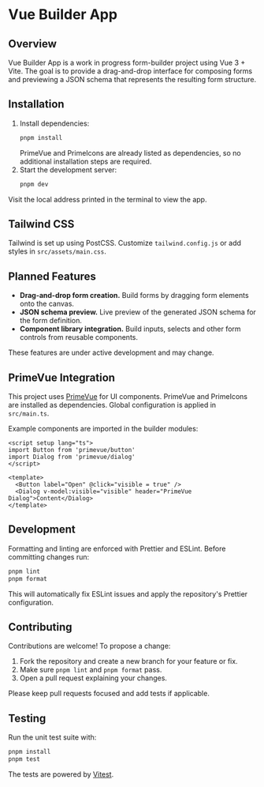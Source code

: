 # Vue Builder App

## Overview
Vue Builder App is a work in progress form-builder project using Vue 3 + Vite. The goal is to provide a drag-and-drop interface for composing forms and previewing a JSON schema that represents the resulting form structure.

## Installation

1. Install dependencies:
   ```bash
   pnpm install
   ```
   PrimeVue and PrimeIcons are already listed as dependencies, so no additional installation steps are required.
2. Start the development server:
   ```bash
   pnpm dev
   ```

Visit the local address printed in the terminal to view the app.
## Tailwind CSS
Tailwind is set up using PostCSS. Customize `tailwind.config.js` or add styles in `src/assets/main.css`.


## Planned Features

- **Drag-and-drop form creation.** Build forms by dragging form elements onto the canvas.
- **JSON schema preview.** Live preview of the generated JSON schema for the form definition.
- **Component library integration.** Build inputs, selects and other form controls from reusable components.

These features are under active development and may change.

## PrimeVue Integration

This project uses [PrimeVue](https://primevue.org/) for UI components. PrimeVue
and PrimeIcons are installed as dependencies. Global configuration is applied in
`src/main.ts`.

Example components are imported in the builder modules:

```vue
<script setup lang="ts">
import Button from 'primevue/button'
import Dialog from 'primevue/dialog'
</script>

<template>
  <Button label="Open" @click="visible = true" />
  <Dialog v-model:visible="visible" header="PrimeVue Dialog">Content</Dialog>
</template>
```

## Development

Formatting and linting are enforced with Prettier and ESLint. Before committing changes run:

```bash
pnpm lint
pnpm format
```

This will automatically fix ESLint issues and apply the repository's Prettier configuration.

## Contributing

Contributions are welcome! To propose a change:

1. Fork the repository and create a new branch for your feature or fix.
2. Make sure `pnpm lint` and `pnpm format` pass.
3. Open a pull request explaining your changes.

Please keep pull requests focused and add tests if applicable.

## Testing

Run the unit test suite with:

```bash
pnpm install
pnpm test
```

The tests are powered by [Vitest](https://vitest.dev/).
